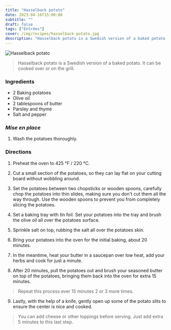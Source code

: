 ```yaml
---
title: "Hasselback potato"
date: 2023-04-16T15:00:00
subtitle: ""
draft: false
tags: ["Entrées"]
cover: /img/recipes/hasselback-potato.jpg
description: "Hasselback potato is a Swedish version of a baked potato. It can be cooked over or on the grill."
---
```


<div class="my-flexbox row-collapse center basic-gap" >
  <div>
    <img src="/img/recipes/hasselback-potato.jpg" alt="Hasselback potato" class="cover-img">
  </div>
  <div>
    <blockquote>
      Hasselback potato is a Swedish version of a baked potato. It can be cooked over or on the grill.
    </blockquote>
  </div>
</div>

### Ingredients

- 2 Baking potatoes
- Olive oil
- 2 tablespoons of butter
- Parsley and thyme
- Salt and pepper

### _Mise en place_

1. Wash the potatoes thoroughly.

### Directions

1. Preheat the oven to 425 °F / 220 °C.

2. Cut a small section of the potatoes, so they can lay flat on your cutting board without wobbling around.

3. Set the potatoes between two chopsticks or wooden spoons, carefully chop the potatoes into thin slides, making sure you don't cut them all the way through. Use the wooden spoons to prevent you from completely slicing the potatoes.

4. Set a baking tray with tin foil. Set your potatoes into the tray and brush the olive oil all over the potatoes surface.

5. Sprinkle salt on top, rubbing the salt all over the potatoes skin.

6. Bring your potatoes into the oven for the initial baking, about 20 minutes.

7. In the meantime, heat your butter in a saucepan over low heat, add your herbs and cook for just a minute.

8. After 20 minutes, pull the potatoes out and brush your seasoned butter on top of the potatoes, bringing them back into the oven for extra 15 minutes.

> Repeat this process ever 15 minutes 2 or 3 more times.

9. Lastly, with the help of a knife, gently open up some of the potato slits to ensure the center is nice and cooked.

> You can add cheese or other toppings before serving. Just add extra 5 minutes to this last step.